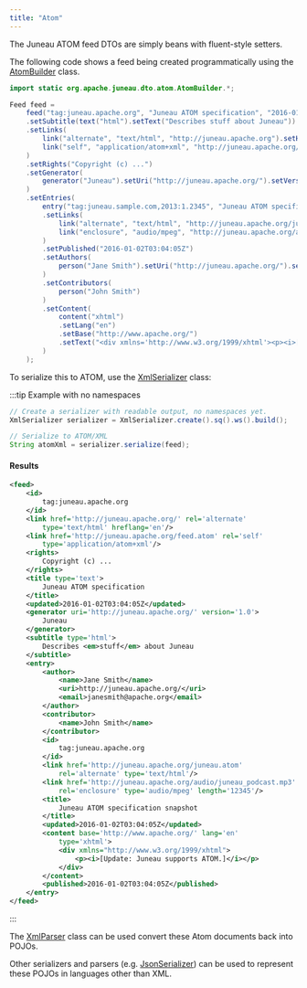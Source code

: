 ```yaml
---
title: "Atom"
---
```


The Juneau ATOM feed DTOs are simply beans with fluent-style setters.

The following code shows a feed being created programmatically using the [AtomBuilder](API_DOCS/org/apache/juneau/dto/atom/AtomBuilder.html) class.

```java
import static org.apache.juneau.dto.atom.AtomBuilder.*;

Feed feed =
    feed("tag:juneau.apache.org", "Juneau ATOM specification", "2016-01-02T03:04:05Z")
    .setSubtitle(text("html").setText("Describes stuff about Juneau"))
    .setLinks(
        link("alternate", "text/html", "http://juneau.apache.org").setHreflang("en"),
        link("self", "application/atom+xml", "http://juneau.apache.org/feed.atom")
    )
    .setRights("Copyright (c) ...")
    .setGenerator(
        generator("Juneau").setUri("http://juneau.apache.org/").setVersion("1.0")
    )
    .setEntries(
        entry("tag:juneau.sample.com,2013:1.2345", "Juneau ATOM specification snapshot", "2016-01-02T03:04:05Z")
        .setLinks(
            link("alternate", "text/html", "http://juneau.apache.org/juneau.atom"),
            link("enclosure", "audio/mpeg", "http://juneau.apache.org/audio/juneau_podcast.mp3").setLength(1337)
        )
        .setPublished("2016-01-02T03:04:05Z")
        .setAuthors(
            person("Jane Smith").setUri("http://juneau.apache.org/").setEmail("janesmith@apache.org")
        )
        .setContributors(
            person("John Smith")
        )
        .setContent(
            content("xhtml")
            .setLang("en")
            .setBase("http://www.apache.org/")
            .setText("<div xmlns='http://www.w3.org/1999/xhtml'><p><i>[Update: Juneau supports ATOM.]</i></p></div>")
        )
    );
```

To serialize this to ATOM, use the [XmlSerializer](API_DOCS/org/apache/juneau/xml/XmlSerializer.html) class:

:::tip Example with no namespaces

```java
// Create a serializer with readable output, no namespaces yet.
XmlSerializer serializer = XmlSerializer.create().sq().ws().build();

// Serialize to ATOM/XML
String atomXml = serializer.serialize(feed);
```

#### Results

```xml
<feed>
    <id>
        tag:juneau.apache.org
    </id>
    <link href='http://juneau.apache.org/' rel='alternate'
        type='text/html' hreflang='en'/>
    <link href='http://juneau.apache.org/feed.atom' rel='self'
        type='application/atom+xml'/>
    <rights>
        Copyright (c) ...
    </rights>
    <title type='text'>
        Juneau ATOM specification
    </title>
    <updated>2016-01-02T03:04:05Z</updated>
    <generator uri='http://juneau.apache.org/' version='1.0'>
        Juneau
    </generator>
    <subtitle type='html'>
        Describes <em>stuff</em> about Juneau
    </subtitle>
    <entry>
        <author>
            <name>Jane Smith</name>
            <uri>http://juneau.apache.org/</uri>
            <email>janesmith@apache.org</email>
        </author>
        <contributor>
            <name>John Smith</name>
        </contributor>
        <id>
            tag:juneau.apache.org
        </id>
        <link href='http://juneau.apache.org/juneau.atom'
            rel='alternate' type='text/html'/>
        <link href='http://juneau.apache.org/audio/juneau_podcast.mp3'
            rel='enclosure' type='audio/mpeg' length='12345'/>
        <title>
            Juneau ATOM specification snapshot
        </title>
        <updated>2016-01-02T03:04:05Z</updated>
        <content base='http://www.apache.org/' lang='en'
            type='xhtml'>
            <div xmlns="http://www.w3.org/1999/xhtml">
                <p><i>[Update: Juneau supports ATOM.]</i></p>
            </div>
        </content>
        <published>2016-01-02T03:04:05Z</published>
    </entry>
</feed>
```
:::

The [XmlParser](API_DOCS/org/apache/juneau/xml/XmlParser.html) class can be used convert these Atom documents back
into POJOs.

Other serializers and parsers (e.g. [JsonSerializer](API_DOCS/org/apache/juneau/json/JsonSerializer.html)) can be
used to
represent these POJOs in languages other than XML.
